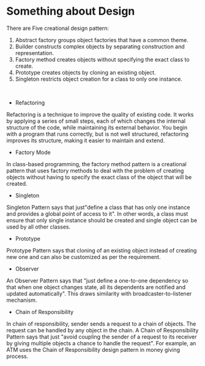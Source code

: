 # Something about Design

There are Five creational design pattern:
1. Abstract factory groups object factories that have a common theme.
2. Builder constructs complex objects by separating construction and representation.
3. Factory method creates objects without specifying the exact class to create.
4. Prototype creates objects by cloning an existing object.
5. Singleton restricts object creation for a class to only one instance.

</br>

* Refactoring

Refactoring is a technique to improve the quality of existing code. It works by applying a series of small steps, each of which changes the internal structure of the code, while maintaining its external behavior. You begin with a program that runs correctly, but is not well structured, refactoring improves its structure, making it easier to maintain and extend.

* Factory Mode

In class-based programming, the factory method pattern is a creational pattern that uses factory methods to deal with the problem of creating objects without having to specify the exact class of the object that will be created. 

* Singleton

Singleton Pattern says that just"define a class that has only one instance and provides a global point of access to it".
In other words, a class must ensure that only single instance should be created and single object can be used by all other classes.

* Prototype

Prototype Pattern says that cloning of an existing object instead of creating new one and can also be customized as per the requirement.

* Observer

An Observer Pattern says that "just define a one-to-one dependency so that when one object changes state, all its dependents are notified and updated automatically". This draws similarity with broadcaster-to-listener mechanism.

* Chain of Responsibility

In chain of responsibility, sender sends a request to a chain of objects. The request can be handled by any object in the chain.
A Chain of Responsibility Pattern says that just "avoid coupling the sender of a request to its receiver by giving multiple objects a chance to handle the request". For example, an ATM uses the Chain of Responsibility design pattern in money giving process.